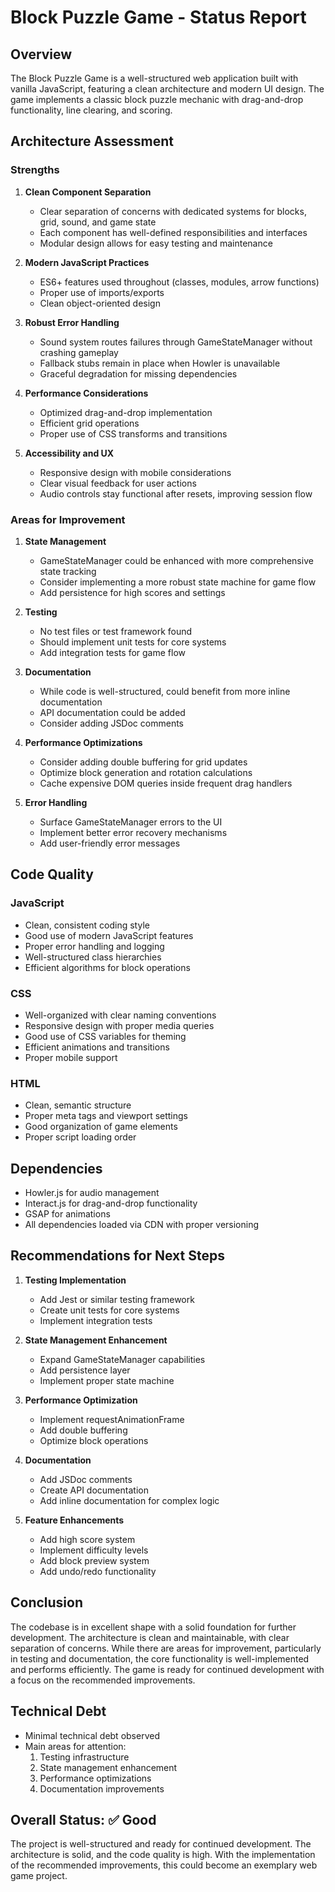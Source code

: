 # Block Puzzle Game - Status Report

## Overview
The Block Puzzle Game is a well-structured web application built with vanilla JavaScript, featuring a clean architecture and modern UI design. The game implements a classic block puzzle mechanic with drag-and-drop functionality, line clearing, and scoring.

## Architecture Assessment

### Strengths
1. **Clean Component Separation**
   - Clear separation of concerns with dedicated systems for blocks, grid, sound, and game state
   - Each component has well-defined responsibilities and interfaces
   - Modular design allows for easy testing and maintenance

2. **Modern JavaScript Practices**
   - ES6+ features used throughout (classes, modules, arrow functions)
   - Proper use of imports/exports
   - Clean object-oriented design

3. **Robust Error Handling**
   - Sound system routes failures through GameStateManager without crashing gameplay
   - Fallback stubs remain in place when Howler is unavailable
   - Graceful degradation for missing dependencies

4. **Performance Considerations**
   - Optimized drag-and-drop implementation
   - Efficient grid operations
   - Proper use of CSS transforms and transitions

5. **Accessibility and UX**
   - Responsive design with mobile considerations
   - Clear visual feedback for user actions
   - Audio controls stay functional after resets, improving session flow

### Areas for Improvement

1. **State Management**
   - GameStateManager could be enhanced with more comprehensive state tracking
   - Consider implementing a more robust state machine for game flow
   - Add persistence for high scores and settings

2. **Testing**
   - No test files or test framework found
   - Should implement unit tests for core systems
   - Add integration tests for game flow

3. **Documentation**
   - While code is well-structured, could benefit from more inline documentation
   - API documentation could be added
   - Consider adding JSDoc comments

4. **Performance Optimizations**
   - Consider adding double buffering for grid updates
   - Optimize block generation and rotation calculations
   - Cache expensive DOM queries inside frequent drag handlers

5. **Error Handling**
   - Surface GameStateManager errors to the UI
   - Implement better error recovery mechanisms
   - Add user-friendly error messages

## Code Quality

### JavaScript
- Clean, consistent coding style
- Good use of modern JavaScript features
- Proper error handling and logging
- Well-structured class hierarchies
- Efficient algorithms for block operations

### CSS
- Well-organized with clear naming conventions
- Responsive design with proper media queries
- Good use of CSS variables for theming
- Efficient animations and transitions
- Proper mobile support

### HTML
- Clean, semantic structure
- Proper meta tags and viewport settings
- Good organization of game elements
- Proper script loading order

## Dependencies
- Howler.js for audio management
- Interact.js for drag-and-drop functionality
- GSAP for animations
- All dependencies loaded via CDN with proper versioning

## Recommendations for Next Steps

1. **Testing Implementation**
   - Add Jest or similar testing framework
   - Create unit tests for core systems
   - Implement integration tests

2. **State Management Enhancement**
   - Expand GameStateManager capabilities
   - Add persistence layer
   - Implement proper state machine

3. **Performance Optimization**
   - Implement requestAnimationFrame
   - Add double buffering
   - Optimize block operations

4. **Documentation**
   - Add JSDoc comments
   - Create API documentation
   - Add inline documentation for complex logic

5. **Feature Enhancements**
   - Add high score system
   - Implement difficulty levels
   - Add block preview system
   - Add undo/redo functionality

## Conclusion
The codebase is in excellent shape with a solid foundation for further development. The architecture is clean and maintainable, with clear separation of concerns. While there are areas for improvement, particularly in testing and documentation, the core functionality is well-implemented and performs efficiently. The game is ready for continued development with a focus on the recommended improvements.

## Technical Debt
- Minimal technical debt observed
- Main areas for attention:
  1. Testing infrastructure
  2. State management enhancement
  3. Performance optimizations
  4. Documentation improvements

## Overall Status: ✅ Good
The project is well-structured and ready for continued development. The architecture is solid, and the code quality is high. With the implementation of the recommended improvements, this could become an exemplary web game project. 
